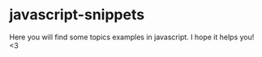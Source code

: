 # javascript-snippets
Here you will find some topics examples in javascript. I hope it helps you! &lt;3
